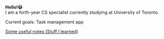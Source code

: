 
**Hello!😃**  
I am a forth-year CS specialist currently studying at University of Toronto.   

Current goals: Task management app

[Some useful notes (Stuff I learned)](https://feiyangfan.github.io/learning-and-notes/)

